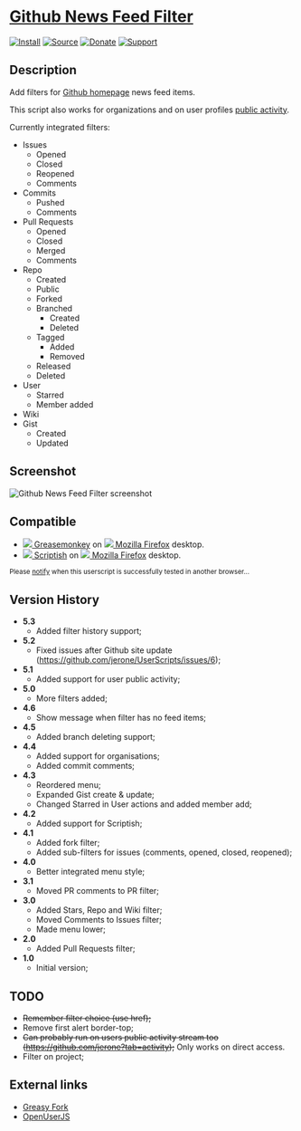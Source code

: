 # [Github News Feed Filter](https://github.com/jerone/UserScripts/tree/master/Github_News_Feed_Filter)

[![Install](https://raw.github.com/jerone/UserScripts/master/_resources/Install-button.png)](https://github.com/jerone/UserScripts/raw/master/Github_News_Feed_Filter/Github_News_Feed_Filter.user.js)
[![Source](https://raw.github.com/jerone/UserScripts/master/_resources/Source-button.png)](https://github.com/jerone/UserScripts/blob/master/Github_News_Feed_Filter/Github_News_Feed_Filter.user.js)
[![Donate](https://raw.github.com/jerone/UserScripts/master/_resources/Donate-button.png)](https://www.paypal.com/cgi-bin/webscr?cmd=_s-xclick&hosted_button_id=VCYMHWQ7ZMBKW)
[![Support](https://raw.github.com/jerone/UserScripts/master/_resources/Support-button.png)](https://github.com/jerone/UserScripts/issues)


## Description

Add filters for [Github homepage](https://github.com) news feed items.

This script also works for organizations and on user profiles [public activity](https://github.com/jerone?tab=activity).

Currently integrated filters:

* Issues
    * Opened
    * Closed
    * Reopened
    * Comments
* Commits
    * Pushed
    * Comments
* Pull Requests
    * Opened
    * Closed
    * Merged
    * Comments
* Repo
    * Created
    * Public
    * Forked
    * Branched
        * Created
        * Deleted
    * Tagged
        * Added
        * Removed
    * Released
    * Deleted
* User
    * Starred
    * Member added
* Wiki
* Gist
    * Created
    * Updated


## Screenshot

![Github News Feed Filter screenshot](https://github.com/jerone/UserScripts/raw/master/Github_News_Feed_Filter/screenshot.jpg)


## Compatible

* [![](https://raw.github.com/jerone/UserScripts/master/_resources/Greasemonkey.png) Greasemonkey](https://addons.mozilla.org/firefox/addon/greasemonkey/) on [![](https://raw.github.com/jerone/UserScripts/master/_resources/Firefox.png) Mozilla Firefox](http://www.mozilla.org/en-US/firefox/fx/#desktop) desktop.
* [![](https://raw.github.com/jerone/UserScripts/master/_resources/Scriptish.png) Scriptish](https://addons.mozilla.org/firefox/addon/scriptish/) on [![](https://raw.github.com/jerone/UserScripts/master/_resources/Firefox.png) Mozilla Firefox](http://www.mozilla.org/en-US/firefox/fx/#desktop) desktop.

<sub>Please [notify](https://github.com/jerone/UserScripts/issues/new?title=Userscript%20%3Cname%3E%20%28%3Cversion%3E%29%20also%20works%20in%20%3Cbrowser%3E%20on%20%3Cdesktop/device%3E) when this userscript is successfully tested in another browser...</sub>


## Version History

* **5.3**
    * Added filter history support;
* **5.2**
    * Fixed issues after Github site update (https://github.com/jerone/UserScripts/issues/6);
* **5.1**
    * Added support for user public activity;
* **5.0**
    * More filters added;
* **4.6**
    * Show message when filter has no feed items;
* **4.5**
    * Added branch deleting support;
* **4.4**
    * Added support for organisations;
    * Added commit comments;
* **4.3**
    * Reordered menu;
    * Expanded Gist create & update;
    * Changed Starred in User actions and added member add;
* **4.2**
    * Added support for Scriptish;
* **4.1**
    * Added fork filter;
    * Added sub-filters for issues (comments, opened, closed, reopened);
* **4.0**
    * Better integrated menu style;
* **3.1**
    * Moved PR comments to PR filter;
* **3.0**
    * Added Stars, Repo and Wiki filter;
    * Moved Comments to Issues filter;
    * Made menu lower;
* **2.0**
    * Added Pull Requests filter;
* **1.0**
    * Initial version;


## TODO

- ~~Remember filter choice (use href);~~
- Remove first alert border-top;
- ~~Can probably run on users public activity stream too (https://github.com/jerone?tab=activity);~~ Only works on direct access.
- Filter on project;


## External links

* [Greasy Fork](https://greasyfork.org/scripts/493-github-comment-enhancer)
* [OpenUserJS](https://openuserjs.org/scripts/jerone/Github_News_Feed_Filter)
